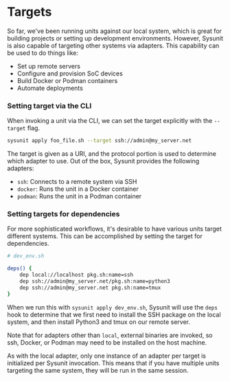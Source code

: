 # Targets

So far, we've been running units against our local system, which is great for building projects
or setting up development environments. However, Sysunit is also capable of targeting other 
systems via adapters. This capability can be used to do things like:

- Set up remote servers
- Configure and provision SoC devices
- Build Docker or Podman containers
- Automate deployments

### Setting target via the CLI

When invoking a unit via the CLI, we can set the target explicitly with the `--target` flag.

```sh
sysunit apply foo_file.sh --target ssh://admin@my_server.net
```

The target is given as a URI, and the protocol portion is used to determine which adapter to use.
Out of the box, Sysunit provides the following adapters:

- `ssh`: Connects to a remote system via SSH
- `docker`: Runs the unit in a Docker container
- `podman`: Runs the unit in a Podman container

### Setting targets for dependencies

For more sophisticated workflows, it's desirable to have various units target different systems.
This can be accomplished by setting the target for dependencies.

```sh
# dev_env.sh

deps() {
    dep local://localhost pkg.sh:name=ssh
    dep ssh://admin@my_server.net/pkg.sh:name=python3
    dep ssh://admin@my_server.net pkg.sh:name=tmux
}
```

When we run this with `sysunit apply dev_env.sh`, Sysunit will use the `deps`
hook to determine that we first need to install the SSH package on the local
system, and then install Python3 and tmux on our remote server.

Note that for adapters other than `local`, external binaries are invoked, so
ssh, Docker, or Podman may need to be installed on the host machine.

As with the local adapter, only one instance of an adapter per target is initialized
per Sysunit invocation. This means that if you have multiple units targeting the same
system, they will be run in the same session.

